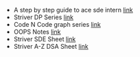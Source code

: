 - A step by step guide to ace sde intern [link](https://drive.google.com/file/d/1KkRO8klAleivgZgSQXLG_6Nk90y5WKFY/view?usp=sharing)
- Striver DP Series [link](https://youtube.com/playlist?list=PLgUwDviBIf0qUlt5H_kiKYaNSqJ81PMMY)
- Code N Code graph series [link](https://youtube.com/playlist?list=PL5DyztRVgtRVLwNWS7Rpp4qzVVHJalt22)
- OOPS Notes [link](https://drive.google.com/file/d/1NXtNY5zQXIUMLcBan-_MpuGN_gnZKTMh/view)
- Striver SDE Sheet [link](https://takeuforward.org/interviews/strivers-sde-sheet-top-coding-interview-problems/)
- Striver A-Z DSA Sheet [link](https://takeuforward.org/strivers-a2z-dsa-course/strivers-a2z-dsa-course-sheet-2/)
